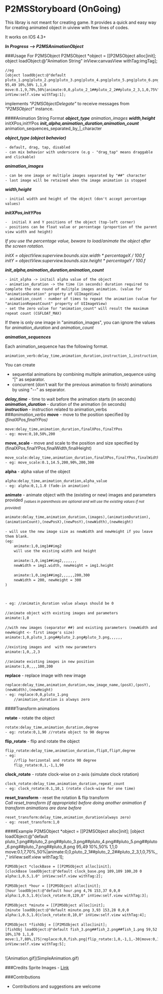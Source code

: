 P2MSStoryboard (OnGoing)
==============

This libray is not meant for creating game. It provides a quick and easy way for creating animated object in uiview with few lines of codes.

It works on IOS 4.3+

***In Progress --> P2MSAnimationObject***

###Usage For P2MSObject
    P2MSObject *object = [[P2MSObject alloc]init];
    object loadObject:@"Animation String" inView:canvasView withTag:imgTag];
    
    //eg
    [object loadObject:@"default pluto_1.png|pluto_2.png|pluto_3.png|pluto_4.png|pluto_5.png|pluto_6.png|pluto_7.png|pluto_8.png 95,49 10%,50% 1,1,0 move:0.1,9,70%,50%|animate:0,0,pluto_2_1##pluto_2_2##pluto_2_3,1,0,75%" inView:self.view withTag:1];

implements *"P2MSObjectDelegate"* to receive messages from *"P2MSObject"* instance.

####Animation String Format
***object_type*** *animation_images* ***width,height*** initXPos,initYPos ***init_alpha,animation_duration,animation_count*** animation_sequences_separated_by\_|\_character

***object_type (object behavior)***

	- default, drag, tap, disabled
	- can mix behavior with underscore (e.g - "drag_tap" means draggable and clickable)

***animation_images***

	- can be one image or multiple images separated by "##" character
	- last image will be retained when the image animation is stopped

***width,height***

	- initial width and height of the object (don't accept percentage values)
	
***initXPos,initYPos***

	-  initial X and Y positions of the object (top-left corner)
	- positions can be float value or percentage (proportion of the parent view width and height)

*If you use the percentage value, beware to load/animate the object after the screen rotation.*

*initX = objectView.superview.bounds.size.width \* percentageX / 100.f*<br/>
*initY = objectView.superview.bounds.size.height \* percentageY / 100.f*

***init_alpha,animation_duration,animation_count***

	- init_alpha -> initail alpha value of the object
	- animation_duration -> the time (in seconds) duration required to complete the one round of mulitple images animation. (value for "animationDuration" property of UIImageView)
	- animation_count - number of times to repeat the animation (value for "animationRepeatCount" property of UIImageView) 
	- set the zero value for "animation_count" will result the maximum repeat count (CGFLOAT_MAX)

If there is only one image in "animation_images", you can ignore the values for *animation_duration* and *animation_count*

***animation_sequences***

Each animation_sequence has the following format.

	animation_verb:delay_time,animation_duration,instruction_1,instruction_2,...,instruction_n

You can create 

- sequential animations by combining multiple animation_sequence using "|" as separator.
- concurrent (don't wait for the previous animation to finish) animations by using "--" as separator.

***delay_time*** - time to wait before the animation starts (in seconds)<br/>
***animation_duration*** - duration of the animation (in seconds)<br/>
***instruction*** - instruction related to animation_verbs <br/>
###*animation_verbs*
**move** - move to the position specified by *(finalXPos,finalYPos)*

	move:delay_time,animation_duration,finalXPos,finalYPos
	- eg: move:0,10,50%,200

**move_scale** - move and scale to the position and size specified by (finalXPos,finalYPos,finalWidth,finalHeight)

	move_scale:delay_time,animation_duration,finalXPos,finalYPos,finalWidth,finalHeight
	- eg: move_scale:0.1,14.5,200,90%,200,300

**alpha** - alpha value of the object

	alpha:delay_time,animation_duration,alpha_value
	- eg: alpha:0,1,1.0 (fade-in animation)


**animate** - animate object with the (existing or new) images and parameters provided
<sub>*(values in parenthesis are optional and will use the existing values if not provided)*</sub>	
	
	animate:delay_time,animation_duration,(images),(animationDuration),(animationCount),(newPosX),(newPosY),(newWidth),(newHeight)
	
	- will use the new image size as newWidth and newHeight if you leave them blank.
	(eg: 
		animate:1,0,img1##img2
		will use the existing width and height
		
		animate:1,0,img1##img2,,,,,,,
		newWidth = img1.width, newHeight = img1.height
		
		animate:1,0,img1##img2,,,,,,200,300
		newWidth = 200, newHeight = 300
	)
<br/>

	- eg: //animatin_duration value always should be 0

	//animate object with existing images and parameters
	animate:1,0
	
	//with new images (separator ##) and existing parameters (newWidth and newHeight <- first image's size)
	animate:1,0,pluto_1.png##pluto_2.png#pluto_3.png,,,,,,
	
	//existing images and  with new parameters
	animate:1,0,,2,3
	
	//animate existing images in new position
	animate:1,0,,,,100,200

**replace** - replace image with new image

	replace:delay_time,animation_duration,new_image_name,(posX),(posY),(newWidth),(newHeight)
	- eg: replace:0,0,pluto_1.png
		//animation_duration is always zero

####Transform animations

**rotate** - rotate the object

	rotate:delay_time,animation_duration,degree
	- eg: rotate:0,1,90 //rotate object to 90 degree

**flip_rotate** - flip and rotate the object

	flip_rotate:delay_time,animation_duration,flipX,flipY,degree
	- eg: 
		//flip horizontal and rotate 90 degree
		flip_rotate:0,1,-1,1,90


**clock_rotate** - rotate clock-wise on z-axis (simulate clock rotation)

	clock_rotate:delay_time,animation_duration,repeat_count
	- eg: clock_rotate:0.1,10,1 (rotate clock-wise for one time)


**reset_transform** - reset the rotation & flip transform
<br/>
*Call reset_transform (if appropriate) before doing another animation if transform animations are done before*

	reset_transform:delay_time,animation_duration(always zero)
	- eg: reset_transform:1,0

####Example
	P2MSObject *object = [[P2MSObject alloc]init];
    [object loadObject:@"default pluto_1.png##pluto_2.png##pluto_3.png##pluto_4.png##pluto_5.png##pluto_6.png##pluto_7.png##pluto_8.png 95,49 10%,50% 1,1,0 move:0.1,7,70%,50%|animate:0,0,pluto_2_1##pluto_2_2##pluto_2_3,1,0,75%,,," inView:self.view withTag:1];
    
    P2MSObject *clockBase = [[P2MSObject alloc]init];
    [clockBase loadObject:@"default clock_base.png 109,109 100,20 0 alpha:1,0.5,1.0" inView:self.view withTag:2];
    
    P2MSObject *hour = [[P2MSObject alloc]init];
    [hour loadObject:@"default hour.png 4,76 153,37 0,0,0 alpha:1,0.5,1.0|clock_rotate:0,120,0" inView:self.view withTag:3];
    
    P2MSObject *minute = [[P2MSObject alloc]init];
    [minute loadObject:@"default minute.png 3,93 153,28 0,0,0 alpha:1,0.5,1.0|clock_rotate:0,10,0" inView:self.view withTag:4];
    
    P2MSObject *fishObj = [[P2MSObject alloc]init];
    [fishObj loadObject:@"default fish_3.png##fish_2.png##fish_1.png 59,52 10%,170 1,1,0 move:1,7,80%,175|replace:0,0,fish.png|flip_rotate:1,0,-1,1,-30|move:0,10,5%,100|reset_transform:0.1,0" inView:self.view withTag:5];

<br/>
![Animation.gif](SimpleAnimation.gif)

###Credits
Sprite Images - <a href="https://archive.org/details/ug-sprite-sheet-collection-v2">Link</a>

###Contributions
- Contributions and suggestions are welcome
